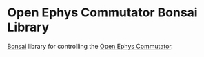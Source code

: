 # Open Ephys Commutator Bonsai Library
[Bonsai](https://bonsai-rx.org/) library for controlling the
[Open Ephys Commutator](https://open-ephys.org/commutator-info).

